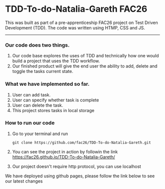 # TDD-To-do-Natalia-Gareth FAC26


This was built as part of a pre-apprenticeship FAC26 project on Test Driven Development (TDD). The code was written using HTMP, CSS and JS.<br>



---

### Our code does two things.

1. Our code base explores the uses of TDD and technically how one would build a project that uses the TDD workflow. 
2. Our finished product will give the end user the ability to add, delete and toggle the tasks current state.

### What we have implemented so far.

1. User can add task.
2. User can specify whether task is complete
3. User can delete the task.
4. This project stores tasks in local storage

### How to run our code
1. Go to your terminal and run

    `git clone https://github.com/fac26/TDD-To-do-Natalia-Gareth.git`
  
  
2. You can see the project in action by followin the link https://fac26.github.io/TDD-To-do-Natalia-Gareth/
3. Our project doesn't require http protocol, you can use localhost


We have deployed using github pages, please follow the link below to see our latest changes 

